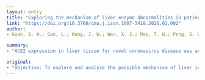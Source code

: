 ```yaml
---
layout: entry
title: "Exploring the mechanism of liver enzyme abnormalities in patients with novel coronavirus-infected pneumonia"
link: "https://doi.org/10.3760/cma.j.issn.1007-3418.2020.02.002"
author:
- Guan, G. W.; Gao, L.; Wang, J. W.; Wen, X. J.; Mao, T. H.; Peng, S. W.; Zhang, T.; Chen, X. M.; Lu, F. M.

summary:
- "ACE2 expression in liver tissue for novel coronavirus disease was analyzed based on single cell sequencing (GSE115469) data. RNA-Seq method was used to analyze Ace2 expression and transcription factors related to its expression. Ace2 was only expressed in bile duct epithelial cells of normal liver tissues, and very low in hepatocytes."

original:
- "Objective: To explore and analyze the possible mechanism of liver injury in patients with coronavirus disease 2019 (novel coronavirus pneumonia, NCP). Methods: The correlation between ALT, AST and other liver enzyme changes condition and NCP patients' disease status reported in the literature was comprehensively analyzed. ACE2 expression in liver tissue for novel coronavirus was analyzed based on single cell sequencing (GSE115469) data. RNA-Seq method was used to analyze Ace2 expression and transcription factors related to its expression in liver tissues at various time-points after hepatectomy in mouse model of acute liver injury with partial hepatectomy. t-test or Spearman rank correlation analysis was used for statistical analysis. Results: ALT and AST were abnormally elevated in some patients with novel coronavirus infection, and the rate and extent of ALT and AST elevation in severe NCP patients were higher than those in non-severe patients. Liver tissue results of single cell sequencing and immunohistochemistry showed that ACE2 was only expressed in bile duct epithelial cells of normal liver tissues, and very low in hepatocytes. In a mouse model of acute liver injury with partial hepatectomy, Ace2 expression was down-regulated on the first day, but it was elevated up to twice of the normal level on the third day, and returned to normal level on seventh day when the liver recovered and hepatocyte proliferation stopped. Whether this phenomenon suggests that the bile duct epithelial cells with positive expression of Ace2 participate in the process of liver regeneration after partial hepatectomy deserves further study. In RNA-Seq data, 77 transcription factors were positively correlated with the expression of ACE2 (r > 0.2, FDR < 0.05), which were mainly enriched in the development, differentiation, morphogenesis and cell proliferation of glandular epithelial cells. Conclusion: We assumed that in addition to the over activated inflammatory response in patients with NCP, the up-regulation of ACE2 expression in liver tissue caused by compensatory proliferation of hepatocytes derived from bile duct epithelial cells may also be the possible mechanism of liver tissue injury caused by 2019 novel coronavirus infection."
---
```


